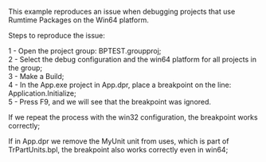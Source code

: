 This example reproduces an issue when debugging projects that use Rumtime Packages on the Win64 platform.

Steps to reproduce the issue:

1 - Open the project group: BPTEST.groupproj;\
2 - Select the debug configuration and the win64 platform for all projects in the group;\
3 - Make a Build;\
4 - In the App.exe project in App.dpr, place a breakpoint on the line: Application.Initialize;\
5 - Press F9, and we will see that the breakpoint was ignored. 

If we repeat the process with the win32 configuration, the breakpoint works correctly;

If in App.dpr we remove the MyUnit unit from uses, which is part of TrPartUnits.bpl, the breakpoint also works correctly even in win64;
